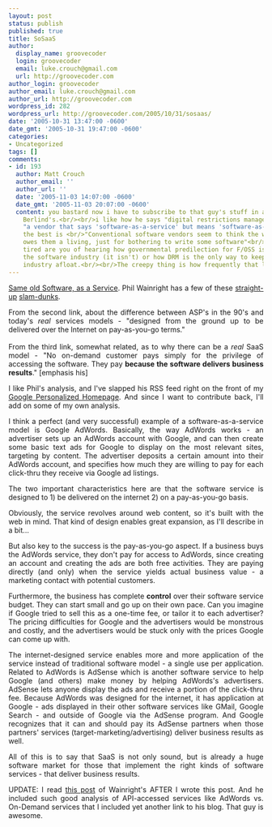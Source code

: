 ```yaml
---
layout: post
status: publish
published: true
title: SoSaaS
author:
  display_name: groovecoder
  login: groovecoder
  email: luke.crouch@gmail.com
  url: http://groovecoder.com
author_login: groovecoder
author_email: luke.crouch@gmail.com
author_url: http://groovecoder.com
wordpress_id: 282
wordpress_url: http://groovecoder.com/2005/10/31/sosaas/
date: '2005-10-31 13:47:00 -0600'
date_gmt: '2005-10-31 19:47:00 -0600'
categories:
- Uncategorized
tags: []
comments:
- id: 193
  author: Matt Crouch
  author_email: ''
  author_url: ''
  date: '2005-11-03 14:07:00 -0600'
  date_gmt: '2005-11-03 20:07:00 -0600'
  content: you bastard now i have to subscribe to that guy's stuff in addition to
    Berlind's.<br/><br/>i like how he says "digital restrictions management"<br/><br/>and
    "a vendor that says 'software-as-a-service' but means 'software-as-a-privilege-you-should-be-darned-grateful-for"<br/><br/>But
    the best is <br/>"Conventional software vendors seem to think the world still
    owes them a living, just for bothering to write some software"<br/><br/>How %^$%#ing
    tired are you of hearing how governmental predilection for F/OSS is going to hurt
    the software industry (it isn't) or how DRM is the only way to keep the music
    industry afloat.<br/><br/>The creepy thing is how frequently that line works.
---
```

<div style="text-align: justify;"><a href="http://blogs.zdnet.com/SAAS/?p=8">Same old Software, as a Service</a>. Phil Wainright has a few of these <a href="http://blogs.zdnet.com/SAAS/?p=2">straight-up</a> <a href="http://blogs.zdnet.com/SAAS/index.php?p=53">slam-dunks</a>.</p>
<p>From the second link, about the difference between ASP's in the 90's and today's <span style="font-style: italic;">real </span>services models - "<strong style="font-weight: normal;">designed from the ground up to be delivered over the Internet on pay-as-you-go terms."</strong><br /><strong style="font-weight: normal;"></strong><br /><strong style="font-weight: normal;">From the third link, somewhat related, as to why there can be a <span style="font-style: italic;">real</span> SaaS model - "</strong>No on-demand customer pays simply for the privilege of accessing the software. They pay <span style="font-weight: bold;">because the software delivers business results</span>." [emphasis his]</p>
<p>I like Phil's analysis, and I've slapped his RSS feed right on the front of my <a href="http://www.google.com/ig">Google Personalized Homepage</a>. And since I want to contribute back, I'll add on some of my own analysis.</p>
<p>I think a perfect (and very successful) example of a software-as-a-service model is Google AdWords. Basically, the way AdWords works - an advertiser sets up an AdWords account with Google, and can then create some basic text ads for Google to display on the most relevant sites, targeting by content. The advertiser deposits a certain amount into their AdWords account, and specifies how much they are willing to pay for each click-thru they receive via Google ad listings.</p>
<p>The two important characteristics here are that the software service is designed to 1) be delivered on the internet 2) on a pay-as-you-go basis.</p>
<p>Obviously, the service revolves around web content, so it's built with the web in mind. That kind of design enables great expansion, as I'll describe in a bit...</p>
<p>But also key to the success is the pay-as-you-go aspect. If a business buys the AdWords service, they don't pay for access to AdWords, since creating an account and creating the ads are both free activities. They are paying directly (and only) when the service yields actual business value - a marketing contact with potential customers.</p>
<p>Furthermore, the business has complete <span style="font-weight: bold;">control</span> over their software service budget. They can start small and go up on their own pace. Can you imagine if Google tried to sell this as a one-time fee, or tailor it to each advertiser? The pricing difficulties for Google and the advertisers would be monstrous and costly, and the advertisers would be stuck only with the prices Google can come up with.</p>
<p>The internet-designed service enables more and more application of the service instead of traditional software model - a single use per application. Related to AdWords is AdSense which is another software service to help Google (and others) make money by helping AdWords's advertisers. AdSense lets anyone display the ads and receive a portion of the click-thru fee. Because AdWords was designed for the internet, it has application at Google - ads displayed in their other software services like GMail, Google Search - and outside of Google via the AdSense program. And Google recognizes that it can and should pay its AdSense partners when those partners' services (target-marketing/advertising) deliver business results as well.</p>
<p>All of this is to say that SaaS is not only sound, but is already a huge software market for those that implement the right kinds of software services - that deliver business results.</p>
<p>UPDATE: I read <a href="http://blogs.zdnet.com/SAAS/index.php?p=50">this post</a> of Wainright's AFTER I wrote this post. And he included such good analysis of API-accessed services like AdWords vs. On-Demand services that I included yet another link to his blog. That guy is awesome.<br /><strong></strong></div>
